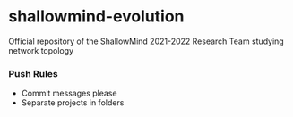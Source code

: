 # shallowmind-evolution
Official repository of the ShallowMind 2021-2022 Research Team studying network topology
### Push Rules
- Commit messages please
- Separate projects in folders
